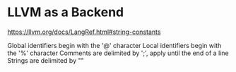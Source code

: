 # LLVM as a Backend

https://llvm.org/docs/LangRef.html#string-constants

Global identifiers begin with the '@' character
Local identifiers begin with the '%' character
Comments are delimited by ';', apply until the end of a line
Strings are delimited by ""

